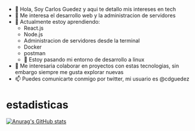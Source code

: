 - 👋 Hola, Soy Carlos Guedez y aqui te detallo mis intereses en tech
- 👀 Me interesa el desarrollo web y la administracion de servidores
- 🌱 Actualmente estoy aprendiendo:
  - React.js
  - Node.js
  - Administracion de servidores desde la terminal
  - Docker
  - postman
  - 🥉 Estoy pasando mi entorno de desarrollo a linux
- 💞️ Me interesaria colaborar en proyectos con estas tecnologias, sin embargo siempre me gusta explorar nuevas
- 📫 Puedes comunicarte conmigo por twitter, mi usuario es @cdguedez

# estadisticas

[![Anurag's GitHub stats](https://github-readme-stats.vercel.app/api?username=cdguedez&show_icons=true&theme=radical)](https://github.com/anuraghazra/github-readme-stats)

<!---
cdguedez/cdguedez is a ✨ special ✨ repository because its `README.md` (this file) appears on your GitHub profile.
You can click the Preview link to take a look at your changes.
--->

